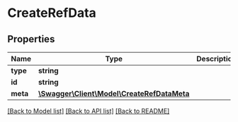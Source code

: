 # CreateRefData

## Properties
Name | Type | Description | Notes
------------ | ------------- | ------------- | -------------
**type** | **string** |  | 
**id** | **string** |  | 
**meta** | [**\Swagger\Client\Model\CreateRefDataMeta**](CreateRefDataMeta.md) |  | [optional] 

[[Back to Model list]](../README.md#documentation-for-models) [[Back to API list]](../README.md#documentation-for-api-endpoints) [[Back to README]](../README.md)



